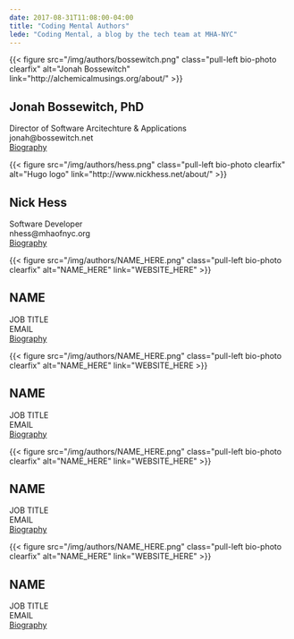 ```yaml
---
date: 2017-08-31T11:08:00-04:00
title: "Coding Mental Authors"
lede: "Coding Mental, a blog by the tech team at MHA-NYC"
---
```


<div class="row">
	<div class="col-sm-6 clearfix bio-author">
		{{< figure src="/img/authors/bossewitch.png" class="pull-left bio-photo clearfix" alt="Jonah Bossewitch" link="http://alchemicalmusings.org/about/" >}}
		<h2>Jonah Bossewitch, PhD</h2>
		<p>Director of Software Arcitechture & Applications<br />
		jonah@bossewitch.net<br />
		<a href="http://alchemicalmusings.org/about/" target="_blank">Biography</a></p>
	</div>
	<div class="col-sm-6 clearfix bio-author">
		{{< figure src="/img/authors/hess.png" class="pull-left bio-photo clearfix" alt="Hugo logo" link="http://www.nickhess.net/about/" >}}
		<h2>Nick Hess</h2>
		<p>Software Developer<br />
		nhess@mhaofnyc.org<br />
		<a href="http://www.nickhess.net/about/" target="_blank">Biography</a></p>
	</div>
</div>

<div class="row">
	<div class="col-sm-6 clearfix bio-author">
	<!-- TODO: Add additional contributor --> 
	{{< figure src="/img/authors/NAME_HERE.png" class="pull-left bio-photo clearfix" alt="NAME_HERE" link="WEBSITE_HERE" >}}
		<h2>NAME</h2>
		<p>JOB TITLE<br />
		EMAIL<br />
		<a href="WEBSITE" target="_blank">Biography</a></p>
	</div>
	<div class="col-sm-6 clearfix bio-author">
	<!-- TODO: Add additional contributor --> 
	{{< figure src="/img/authors/NAME_HERE.png" class="pull-left bio-photo clearfix" alt="NAME_HERE" link="WEBSITE_HERE >}}
		<h2>NAME</h2>
		<p>JOB TITLE<br />
		EMAIL<br />
		<a href="WEBSITE" target="_blank">Biography</a></p> 
	</div>
</div>

<div class="row">
	<div class="col-sm-6 clearfix bio-author">
	<!-- TODO: Add additional contributor --> 
	{{< figure src="/img/authors/NAME_HERE.png" class="pull-left bio-photo clearfix" alt="NAME_HERE" link="WEBSITE_HERE" >}}
		<h2>NAME</h2>
		<p>JOB TITLE<br />
		EMAIL<br />
		<a href="WEBSITE" target="_blank">Biography</a></p>
	</div>
	<div class="col-sm-6 clearfix bio-author">
	<!-- TODO: Add additional contributor --> 
	{{< figure src="/img/authors/NAME_HERE.png" class="pull-left bio-photo clearfix" alt="NAME_HERE" link="WEBSITE_HERE" >}}
		<h2>NAME</h2>
		<p>JOB TITLE<br />
		EMAIL<br />
		<a href="WEBSITE" target="_blank">Biography</a></p> 
	</div>
</div>
